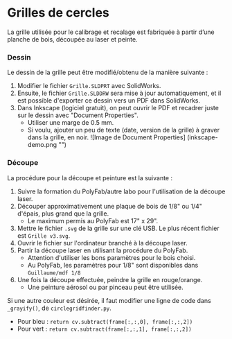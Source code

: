 # Grilles de cercles

La grille utilisée pour le calibrage et recalage est fabriquée à partir d’une planche de bois, découpée au laser et peinte.

### Dessin
Le dessin de la grille peut être modifié/obtenu de la manière suivante :
1. Modifier le fichier `Grille.SLDPRT` avec SolidWorks.
1. Ensuite, le fichier `Grille.SLDDRW` sera mise à jour automatiquement, et il est possible d'exporter ce dessin vers un PDF dans SolidWorks.
1. Dans Inkscape (logiciel gratuit), on peut ouvrir le PDF et recadrer juste sur le dessin avec "Document Properties". 
	- Utiliser une marge de 0.5 mm.
	- Si voulu, ajouter un peu de texte (date, version de la grille) à graver dans la grille, en noir.
![Image de Document Properties] (inkscape-demo.png "")

### Découpe
La procédure pour la découpe et peinture est la suivante :
1. Suivre la formation du PolyFab/autre labo pour l'utilisation de la découpe laser.
1. Découper approximativement une plaque de bois de 1/8" ou 1/4" d'épais, plus grand que la grille.
	- Le maximum permis au PolyFab est 17" x 29". 
1. Mettre le fichier `.svg` de la grille sur une clé USB. Le plus récent fichier est `Grille v3.svg`.
1. Ouvrir le fichier sur l'ordinateur branché à la découpe laser.
1. Partir la découpe laser en utilisant la procédure du PolyFab. 
	- Attention d'utiliser les bons paramètres pour le bois choisi. 
	- Au PolyFab, les paramètres pour 1/8" sont disponibles dans `Guillaume/mdf 1/8`
1. Une fois la découpe effectuée, peindre la grille en rouge/orange.
	- Une peinture aérosol ou par pinceau peut être utilisée.

Si une autre couleur est désirée, il faut modifier une ligne de code dans `_grayify()`, de `circlegridfinder.py`.
- Pour bleu : `return cv.subtract(frame[:,:,0], frame[:,:,2])`
- Pour vert : `return cv.subtract(frame[:,:,1], frame[:,:,2])`
	

